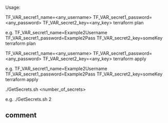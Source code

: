 Usage:

TF_VAR_secret1_name=<any_username> TF_VAR_secret1_password=<any_password> TF_VAR_secret2_key=<any_key> terraform plan

e.g.
TF_VAR_secret1_name=Example2Username TF_VAR_secret1_password=Example2Pass TF_VAR_secret2_key=someKey terraform plan

TF_VAR_secret1_name=<any_username> TF_VAR_secret1_password=<any_password> TF_VAR_secret2_key=<any_key> terraform apply

e.g.
TF_VAR_secret1_name=Example2Username TF_VAR_secret1_password=Example2Pass TF_VAR_secret2_key=someKey terraform apply

./GetSecrets.sh <number_of_secrets>

e.g.
./GetSecrets.sh 2

## comment